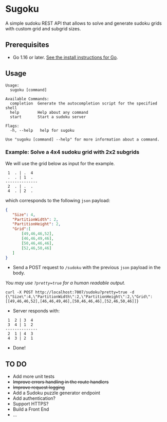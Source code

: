 # Sugoku

A simple sudoku REST API that allows to solve and generate sudoku grids with custom grid and subgrid sizes.

## Prerequisites

- Go 1.16 or later. [See the install instructions for Go](https://go.dev/doc/install).

## Usage
```console
Usage:
  sugoku [command]

Available Commands:
  completion  Generate the autocompletion script for the specified shell
  help        Help about any command
  start       Start a sudoku server

Flags:
  -h, --help   help for sugoku

Use "sugoku [command] --help" for more information about a command.
```

### Example: Solve a 4x4 sudoku grid with 2x2 subgrids

We will use the grid below as input for the example.

```console
 1  . | .  4
 .  . | 1  .
--------------
 2  . | .  .
 4  . | 2  .
```

which corresponds to the following `json` payload:

 ```json
 {
    "Size": 4,
    "PartitionWidth": 2,
    "PartitionHeight": 2,
    "Grid":[
        [49,46,46,52],
        [46,46,49,46],
        [50,46,46,46],
        [52,46,50,46]
    ]
 }
```

- Send a POST request to `/sudoku` with the previous `json` payload in the body.

*You may use `?pretty=true` for a human readable output.*
```console
curl -X POST http://localhost:7007/sudoku?pretty=true -d {\"Size\":4,\"PartitionWidth\":2,\"PartitionHeight\":2,\"Grid\":[[49,46,46,52],[46,46,49,46],[50,46,46,46],[52,46,50,46]]}
```

- Server responds with:
```console
 1  2 | 3  4
 3  4 | 1  2
--------------
 2  1 | 4  3
 4  3 | 2  1
```

- Done!

## TO DO

- Add more unit tests
- ~~Improve errors handling in the route handlers~~
- ~~Improve request logging~~
- Add a Sudoku puzzle generator endpoint
- Add authentication?
- Support HTTPS?
- Build a Front End
- ...
